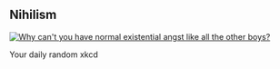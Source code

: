 ## Nihilism
[![Why can't you have normal existential angst like all the other boys?](https://imgs.xkcd.com/comics/nihilism.png)](https://xkcd.com/167/ "Why can't you have normal existential angst like all the other boys?")

Your daily random xkcd
